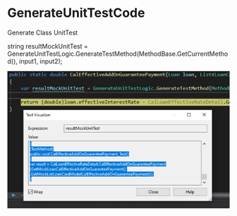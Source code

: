 # GenerateUnitTestCode
Generate Class UnitTest

string resultMockUnitTest = GenerateUnitTestLogic.GenerateTestMethod(MethodBase.GetCurrentMethod(), input1, input2);

![alt text](https://github.com/missfair/GenerateUnitTest/blob/master/GenerateUnitTest/GenerateTestMethodPicture/9_copy.png)
